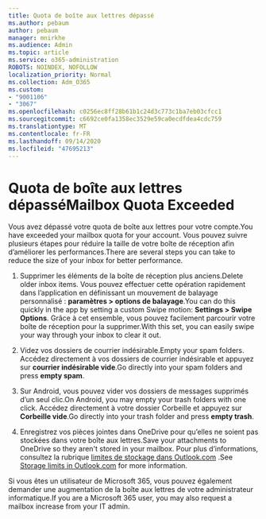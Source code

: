 ```yaml
---
title: Quota de boîte aux lettres dépassé
ms.author: pebaum
author: pebaum
manager: mnirkhe
ms.audience: Admin
ms.topic: article
ms.service: o365-administration
ROBOTS: NOINDEX, NOFOLLOW
localization_priority: Normal
ms.collection: Adm_O365
ms.custom:
- "9001106"
- "3067"
ms.openlocfilehash: c0256ec8ff28b61b1c24d3c773c1ba7eb03cfcc1
ms.sourcegitcommit: c6692ce0fa1358ec3529e59ca0ecdfdea4cdc759
ms.translationtype: MT
ms.contentlocale: fr-FR
ms.lasthandoff: 09/14/2020
ms.locfileid: "47695213"
---
```

# <a name="mailbox-quota-exceeded"></a><span data-ttu-id="091ba-102">Quota de boîte aux lettres dépassé</span><span class="sxs-lookup"><span data-stu-id="091ba-102">Mailbox Quota Exceeded</span></span>

<span data-ttu-id="091ba-103">Vous avez dépassé votre quota de boîte aux lettres pour votre compte.</span><span class="sxs-lookup"><span data-stu-id="091ba-103">You have exceeded your mailbox quota for your account.</span></span> <span data-ttu-id="091ba-104">Vous pouvez suivre plusieurs étapes pour réduire la taille de votre boîte de réception afin d’améliorer les performances.</span><span class="sxs-lookup"><span data-stu-id="091ba-104">There are several steps you can take to reduce the size of your inbox for better performance.</span></span>

1. <span data-ttu-id="091ba-105">Supprimer les éléments de la boîte de réception plus anciens.</span><span class="sxs-lookup"><span data-stu-id="091ba-105">Delete older inbox items.</span></span> <span data-ttu-id="091ba-106">Vous pouvez effectuer cette opération rapidement dans l’application en définissant un mouvement de balayage personnalisé : **paramètres > options de balayage**.</span><span class="sxs-lookup"><span data-stu-id="091ba-106">You can do this quickly in the app by setting a custom Swipe motion: **Settings > Swipe Options**.</span></span> <span data-ttu-id="091ba-107">Grâce à cet ensemble, vous pouvez facilement parcourir votre boîte de réception pour la supprimer.</span><span class="sxs-lookup"><span data-stu-id="091ba-107">With this set, you can easily swipe your way through your inbox to clear it out.</span></span>

2. <span data-ttu-id="091ba-108">Videz vos dossiers de courrier indésirable.</span><span class="sxs-lookup"><span data-stu-id="091ba-108">Empty your spam folders.</span></span> <span data-ttu-id="091ba-109">Accédez directement à vos dossiers de courrier indésirable et appuyez sur **courrier indésirable vide**.</span><span class="sxs-lookup"><span data-stu-id="091ba-109">Go directly into your spam folders and press **empty spam**.</span></span>

3. <span data-ttu-id="091ba-110">Sur Android, vous pouvez vider vos dossiers de messages supprimés d’un seul clic.</span><span class="sxs-lookup"><span data-stu-id="091ba-110">On Android, you may empty your trash folders with one click.</span></span> <span data-ttu-id="091ba-111">Accédez directement à votre dossier Corbeille et appuyez sur **Corbeille vide**.</span><span class="sxs-lookup"><span data-stu-id="091ba-111">Go directly into your trash folder and press **empty trash**.</span></span> 

4. <span data-ttu-id="091ba-112">Enregistrez vos pièces jointes dans OneDrive pour qu’elles ne soient pas stockées dans votre boîte aux lettres.</span><span class="sxs-lookup"><span data-stu-id="091ba-112">Save your attachments to OneDrive so they aren't stored in your mailbox.</span></span> <span data-ttu-id="091ba-113">Pour plus d’informations, consultez la rubrique [limites de stockage dans Outlook.com](https://support.office.com/article/storage-limits-in-outlook-com-7ac99134-69e5-4619-ac0b-2d313bba5e9e) .</span><span class="sxs-lookup"><span data-stu-id="091ba-113">See [Storage limits in Outlook.com](https://support.office.com/article/storage-limits-in-outlook-com-7ac99134-69e5-4619-ac0b-2d313bba5e9e) for more information.</span></span> 

<span data-ttu-id="091ba-114">Si vous êtes un utilisateur de Microsoft 365, vous pouvez également demander une augmentation de la boîte aux lettres de votre administrateur informatique.</span><span class="sxs-lookup"><span data-stu-id="091ba-114">If you are a Microsoft 365 user, you may also request a mailbox increase from your IT admin.</span></span>
